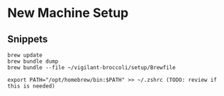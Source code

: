 # New Machine Setup

## Snippets

```
brew update
brew bundle dump
brew bundle --file ~/vigilant-broccoli/setup/Brewfile

export PATH="/opt/homebrew/bin:$PATH" >> ~/.zshrc (TODO: review if this is needed)
```
